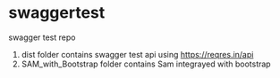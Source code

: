 # swaggertest
swagger test repo
1. dist folder contains swagger test api using https://reqres.in/api
2. SAM_with_Bootstrap folder contains Sam integrayed with bootstrap
